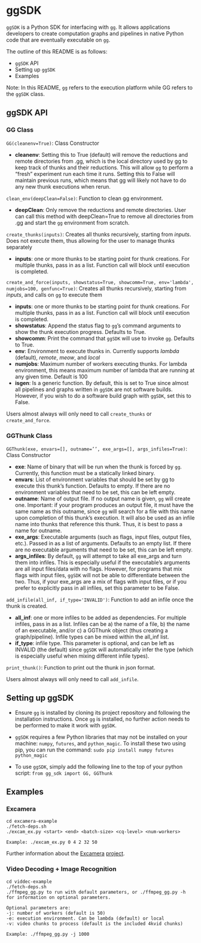 # ggSDK
```ggSDK``` is a Python SDK for interfacing with [```gg```](https://github.com/StanfordSNR/gg). It allows applications developers to create computation graphs and pipelines in native Python code that are eventually executable on ```gg```.

The outline of this README is as follows:
- ```ggSDK``` API
- Setting up ```ggSDK```
- Examples

Note: In this README, ```gg``` refers to the execution platform while GG refers to the ```ggSDK``` class.

## ggSDK API
### GG Class
```GG(cleanenv=True)```: Class Constructor
- **cleanenv**: Setting this to True (default) will remove the reductions and remote directories from .gg, which is the local directory used by gg to keep track of thunks and their reductions. This will allow ```gg``` to perform a “fresh” experiment run each time it runs. Setting this to False will maintain previous runs, which means that gg will likely not have to do any new thunk executions when rerun.

```clean_env(deepClean=False)```: Function to clean gg environment.
- **deepClean**: Only remove the reductions and remote directories. User can call this method with deepClean=True to remove all directories from .gg and start the ```gg``` environment from scratch.

```create_thunks(inputs)```: Creates all thunks recursively, starting from *inputs*. Does not execute them, thus allowing for the user to manage thunks separately
- **inputs**: one or more thunks to be starting point for thunk creations. For multiple thunks, pass in as a list. Function call will block until execution is completed.

```create_and_force(inputs, showstatus=True, showcomm=True, env='lambda', numjobs=100, genfunc=True)```: Creates all thunks recursively, starting from *inputs*, and calls on ```gg``` to execute them
- **inputs**: one or more thunks to be starting point for thunk creations. For multiple thunks, pass in as a list. Function call will block until execution is completed.
- **showstatus**: Append the status flag to ```gg```’s command arguments to show the thunk execution progress. Defaults to True.
- **showcomm**: Print the command that ```ggSDK``` will use to invoke ```gg```. Defaults to True.
- **env**: Environment to execute thunks in. Currently supports *lambda* (default), *remote*, *meow*, and *local*
- **numjobs**: Maximum number of workers executing thunks. For lambda environment, this means maximum number of lambda that are running at any given time. Default is 100
- **isgen**: Is a generic function. By default, this is set to True since almost all pipelines and graphs written in ```ggSDK``` are not software builds. However, if you wish to do a software build graph with ```ggSDK```, set this to False.

Users almost always will only need to call ```create_thunks``` or ```create_and_force```.

### GGThunk Class
```GGThunk(exe, envars=[], outname=’’, exe_args=[], args_infiles=True)```: Class Constructor
- **exe**: Name of binary that will be run when the thunk is forced by ```gg```. Currently, this function must be a statically linked binary.
- **envars**: List of environment variables that should be set by gg to execute this thunk’s function. Defaults to empty. If there are no environment variables that need to be set, this can be left empty.
- **outname**: Name of output file. If no output name is given, ```gg``` will create one. Important: if your program produces an output file, it must have the same name as this outname, since ```gg``` will search for a file with this name upon completion of this thunk’s execution. It will also be used as an infile name into thunks that reference this thunk. Thus, it is best to pass a name for outname.
- **exe_args**: Executable arguments (such as flags, input files, output files, etc.). Passed in as a list of arguments. Defaults to an empty list. If there are no executable arguments that need to be set, this can be left empty.
- **args_infiles**: By default, ```gg``` will attempt to take all exe_args and turn them into infiles. This is especially useful if the executable’s arguments are all input files/data with no flags. However, for programs that mix flags with input files, ```ggSDK``` will not be able to differentiate between the two. Thus, if your exe_args are a mix of flags with input files, or if you prefer to explicitly pass in all infiles, set this parameter to be False.

```add_infile(all_inf, if_type='INVALID')```: Function to add an infile once the thunk is created.
- **all_inf**: one or more infiles to be added as dependencies. For multiple infiles, pass in as a list. Infiles can be a) the name of a file, b) the name of an executable, and/or c) a GGThunk object (thus creating a graph/pipeline). Infile types can be mixed within the all_inf list.
- **if_type**: infile type. This parameter is optional, and can be left as INVALID (the default) since ```ggSDK``` will automatically infer the type (which is especially useful when mixing different infile types).

```print_thunk()```: Function to print out the thunk in json format.

Users almost always will only need to call ```add_infile```.

## Setting up ggSDK
- Ensure ```gg``` is installed by cloning its project repository and following the installation instructions.
Once ```gg``` is installed, no further action needs to be performed to make it work with ```ggSDK```.

- ```ggSDK``` requires a few Python libraries that may not be installed on your machine: ```numpy```, ```futures```, and ```python_magic```. To install these two using pip, you can run the command:
```sudo pip install numpy futures python_magic```

- To use ```ggSDK```, simply add the following line to the top of your python script:
```from gg_sdk import GG, GGThunk```

## Examples
### Excamera
```
cd excamera-example
./fetch-deps.sh
./excam_ex.py <start> <end> <batch-size> <cq-level> <num-workers>

Example: ./excam_ex.py 0 4 2 32 50
```
Further information about the [Excamera](https://www.usenix.org/conference/nsdi17/technical-sessions/presentation/fouladi) [project](https://github.com/excamera).

### Video Decoding + Image Recognition
```
cd viddec-example
./fetch-deps.sh
./ffmpeg_gg.py to run with default parameters, or ./ffmpeg_gg.py -h for information on optional parameters.

Optional parameters are:
-j: number of workers (default is 50)
-e: execution environment. Can be lambda (default) or local
-v: video chunks to process (default is the included 4kvid chunks)

Example: ./ffmpeg_gg.py -j 1000
```
